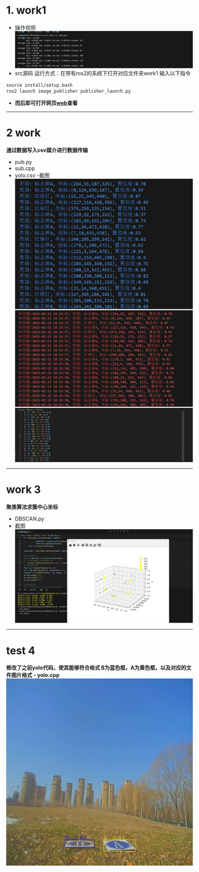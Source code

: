 # 1. work1
- 操作视频
![频率截图](https://github.com/xianuo1/homework/blob/main/%E9%A2%91%E7%8E%87%E6%88%AA%E5%9B%BE.png)
- src源码
运行方式：在带有ros2的系统下打开对应文件夹work1
输入以下指令
```
source install/setup.bash
ros2 launch image_publisher publisher_launch.py
```
- **而后即可打开网页[web](http://localhost:8080/)查看**
---
# 2 work 
**通过数据写入csv媒介进行数据传输**
- pub.py
- sub.cpp
- yolo.csv
-截图
![1](https://github.com/xianuo1/homework/blob/main/%E6%88%AA%E5%9B%BE.png)
![2](https://github.com/xianuo1/homework/blob/main/%E6%88%AA%E5%9B%BE2.png)
![3](https://github.com/xianuo1/homework/blob/main/%E6%88%AA%E5%9B%BE3.png)
---
# work 3 
**聚类算法求簇中心坐标**
- DBSCAN.py
- 截图![1](https://github.com/xianuo1/homework/blob/main/%E6%88%AA%E5%9B%BE1.png)
---
# test 4 
**修改了之前yolo代码，使其能够符合格式 B为蓝色框，A为黄色框，以及对应的文件图片格式**
**- yolo.cpp**
![1](https://github.com/xianuo1/homework/blob/main/a00015_test.jpg)
